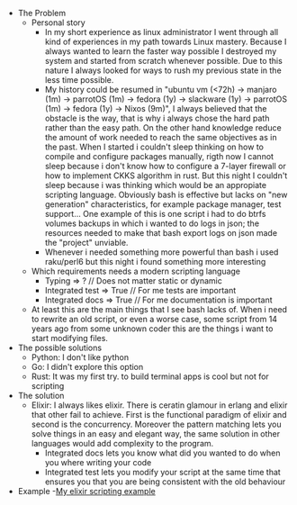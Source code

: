 - The Problem
	- Personal story
		- In my short experience as linux administrator I went through all kind of experiences in my path towards Linux mastery. Because I always wanted to learn the faster way possible I destroyed my system and started from scratch whenever possible. Due to this nature I always looked for ways to rush my previous state in the less time possible.
		- My history could be resumed in "ubuntu vm (<72h) -> manjaro (1m) -> parrotOS (1m) -> fedora (1y) -> slackware (1y)  -> parrotOS (1m) -> fedora (1y) -> Nixos (9m)", I always believed that the obstacle is the way, that is why i always chose the hard path rather than the easy path. On the other hand knowledge reduce the amount of work needed to reach the same objectives as in the past. When I started i couldn't sleep thinking on how to compile and configure packages manually,   rigth now I cannot sleep because i don't know how to configure a 7-layer firewall or how to implement CKKS algorithm in rust. But this night I couldn't sleep because i was thinking which would be an appropiate scripting language. Obviously bash is effective but lacks on "new generation" characteristics, for example package manager, test support... One example of this is one script i had to do btrfs volumes backups in which i wanted to do logs in json; the resources needed to make that bash export logs on json made the "project" unviable.
		- Whenever i needed something more powerful than bash i used raku/perl6 but this night i found something more interesting
	- Which requirements needs a modern scripting language
		- Typing => ? // Does not matter static or dynamic
		- Integrated test => True // For me tests are important
		- Integrated docs => True // For me documentation is important
	- At least this are the main things that I see bash lacks of. When i need to rewrite an old script, or even a worse case, some script from 14 years ago from some unknown coder this are the things i want to start modifying files.
- The possible solutions
	- Python: I don't like python
	- Go: I didn't explore this option
	- Rust: It was my first try. to build terminal apps is cool but not for scripting
- The solution
	- Elixir: I always likes elixir. There is ceratin glamour in erlang and elixir that other fail to achieve. First is the functional paradigm of elixir and second is the concurrency. Moreover the pattern matching lets you solve things in an easy and elegant way, the same solution in other languages would add complexity to the program.
		- Integrated docs lets you know what did you wanted to do when you where writing your code
		- Integrated test lets you modify your script at the same time that ensures you that you are being consistent with the old behaviour
- Example
    -[My elixir scripting example](https://git.talleyrand.dev/transform)
